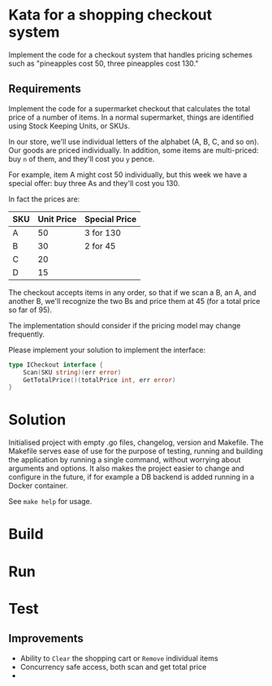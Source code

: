 # Kata for a shopping checkout system

Implement the code for a checkout system that handles pricing schemes such as "pineapples cost 50, three pineapples cost 130."

## Requirements
Implement the code for a supermarket checkout that calculates the total price of a number of items. In a normal supermarket, things are identified using Stock Keeping Units, or SKUs. 

In our store, we'll use individual letters of the alphabet (A, B, C, and so on). Our goods are priced individually. 
In addition, some items are multi-priced: buy `n` of them, and they'll cost you `y` pence. 

For example, item A might cost 50 individually, but this week we have a special offer: buy three As and they'll cost you 130. 

In fact the prices are:

| SKU | Unit Price | Special Price |
|-----|------------|---------------|
| A   | 50         | 3 for 130     |
| B   | 30         | 2 for 45      |
| C   | 20         |               |
| D   | 15         |               |
 
The checkout accepts items in any order, so that if we scan a B, an A, and another B, we'll recognize the two Bs and price them at 45 (for a total price so far of 95). 

The implementation should consider if the pricing model may change frequently.

Please implement your solution to implement the interface:
 
```go
type ICheckout interface {
    Scan(SKU string)(err error)
    GetTotalPrice()(totalPrice int, err error)
}
```

# Solution

Initialised project with empty .go files, changelog, version and Makefile. 
The Makefile serves ease of use for the purpose of testing, running and building the application by running a single command, without worrying about arguments and options.
It also makes the project easier to change and configure in the future, if for example a DB backend is added running in a Docker container. 

See `make help` for usage. 

# Build
 
# Run 

# Test

## Improvements

- Ability to `Clear` the shopping cart or `Remove` individual items
- Concurrency safe access, both scan and get total price
- 